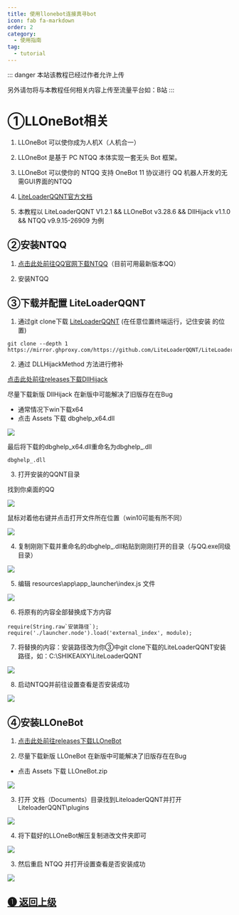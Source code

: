 ```yaml
---
title: 使用llonebot连接真寻bot
icon: fab fa-markdown
order: 2
category:
  - 使用指南
tag:
  - tutorial
---
```


::: danger
本站该教程已经过作者允许上传

另外请勿将与本教程任何相关内容上传至流量平台如：B站
:::

# ①LLOneBot相关

1. LLOneBot 可以使你成为人机X（人机合一）

2. LLOneBot 是基于 PC NTQQ 本体实现一套无头 Bot 框架。

3. LLOneBot 可以使你的 NTQQ 支持 OneBot 11 协议进行 QQ 机器人开发的无需GUI界面的NTQQ

4. [LiteLoaderQQNT官方文档](https://llonebot.github.io/zh-CN)

5. 本教程以 LiteLoaderQQNT V1.2.1 && LLOneBot v3.28.6 && DllHijack v1.1.0 && NTQQ v9.9.15-26909 为例

## ②安装NTQQ

1. [点击此处前往QQ官网下载NTQQ](https://im.qq.com/pcqq/index.shtml)（目前可用最新版本QQ）

2. 安装NTQQ

## ③下载并配置 LiteLoaderQQNT

1. 通过git clone下载 [LiteLoaderQQNT](https://github.com/LiteLoaderQQNT/LiteLoaderQQNT) (在任意位置终端运行，记住安装 的位置)

```
git clone --depth 1 https://mirror.ghproxy.com/https://github.com/LiteLoaderQQNT/LiteLoaderQQNT.git
```

2. 通过 DLLHijackMethod 方法进行修补

[点击此处前往releases下载DllHijack](https://github.com/LiteLoaderQQNT/QQNTFileVerifyPatch/releases)

 尽量下载新版 DllHijack 在新版中可能解决了旧版存在在Bug
 - 通常情况下win下载x64
 - 点击 Assets 下载 dbghelp_x64.dll

![](../../Img/LLOneBot/DllHijack.png)

最后将下载的dbghelp_x64.dll重命名为dbghelp_.dll

```
dbghelp_.dll
```

3. 打开安装的QQNT目录

找到你桌面的QQ

![](../../Img/LLOneBot/QQ.png)

鼠标对着他右键并点击打开文件所在位置（win10可能有所不同）

![](../../Img/LLOneBot/QQ2.png)

4. 复制刚刚下载并重命名的dbghelp_.dll粘贴到刚刚打开的目录（与QQ.exe同级目录）

![](../../Img/LLOneBot/DllHijack2.png)

5. 编辑 resources\app\app_launcher\index.js 文件

![](../../Img/LLOneBot/LiteLoaderQQNT4.png)

6. 将原有的内容全部替换成下方内容

```
require(String.raw`安装路径`);
require('./launcher.node').load('external_index', module);
```

7. 将替换的内容：安装路径改为你③中git clone下载的LiteLoaderQQNT安装路径，如：C:\SHIKEAIXY\LiteLoaderQQNT

![](../../Img/LLOneBot/LiteLoaderQQNT5.png)

8. 启动NTQQ并前往设置查看是否安装成功

![](../../Img/LLOneBot/LiteLoaderQQNT.png)

## ④安装LLOneBot

1. [点击此处前往releases下载LLOneBot](https://github.com/LLOneBot/LLOneBot/releases)

2. 尽量下载新版 LLOneBot 在新版中可能解决了旧版存在在Bug
 - 点击 Assets 下载 LLOneBot.zip

![](../../Img/LLOneBot/LLOneBot4.png)

3. 打开 文档（Documents）目录找到LiteloaderQQNT并打开LiteloaderQQNT\plugins

![](../../Img/LLOneBot/LLOneBot5.png)

4. 将下载好的LLOneBot解压复制进改文件夹即可

![](../../Img/LLOneBot/LLOneBot6.png)

3. 然后重启 NTQQ 并打开设置查看是否安装成功

![](../../Img/LLOneBot/LLOneBot.png)

## [➊ 返回上级](./)